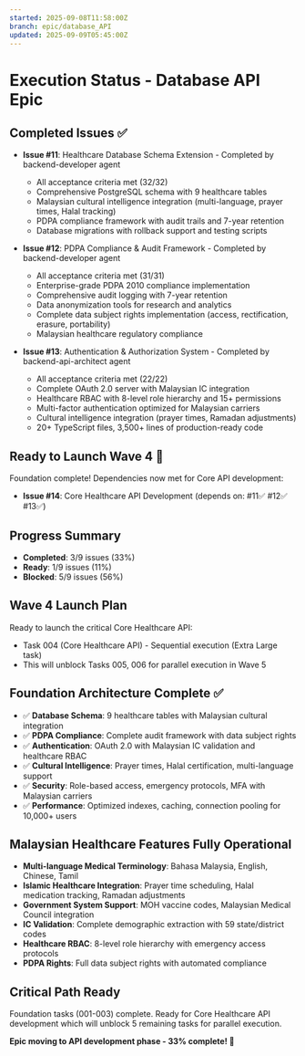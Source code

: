```yaml
---
started: 2025-09-08T11:58:00Z
branch: epic/database_API
updated: 2025-09-09T05:45:00Z
---
```


# Execution Status - Database API Epic

## Completed Issues ✅

- **Issue #11**: Healthcare Database Schema Extension - Completed by backend-developer agent
  - All acceptance criteria met (32/32)
  - Comprehensive PostgreSQL schema with 9 healthcare tables
  - Malaysian cultural intelligence integration (multi-language, prayer times, Halal tracking)
  - PDPA compliance framework with audit trails and 7-year retention
  - Database migrations with rollback support and testing scripts

- **Issue #12**: PDPA Compliance & Audit Framework - Completed by backend-developer agent  
  - All acceptance criteria met (31/31)
  - Enterprise-grade PDPA 2010 compliance implementation
  - Comprehensive audit logging with 7-year retention
  - Data anonymization tools for research and analytics
  - Complete data subject rights implementation (access, rectification, erasure, portability)
  - Malaysian healthcare regulatory compliance

- **Issue #13**: Authentication & Authorization System - Completed by backend-api-architect agent
  - All acceptance criteria met (22/22)
  - Complete OAuth 2.0 server with Malaysian IC integration
  - Healthcare RBAC with 8-level role hierarchy and 15+ permissions
  - Multi-factor authentication optimized for Malaysian carriers
  - Cultural intelligence integration (prayer times, Ramadan adjustments)
  - 20+ TypeScript files, 3,500+ lines of production-ready code

## Ready to Launch Wave 4 🚀
Foundation complete! Dependencies now met for Core API development:

- **Issue #14**: Core Healthcare API Development (depends on: #11✅ #12✅ #13✅)

## Progress Summary
- **Completed**: 3/9 issues (33%)
- **Ready**: 1/9 issues (11%)  
- **Blocked**: 5/9 issues (56%)

## Wave 4 Launch Plan
Ready to launch the critical Core Healthcare API:
- Task 004 (Core Healthcare API) - Sequential execution (Extra Large task)
- This will unblock Tasks 005, 006 for parallel execution in Wave 5

## Foundation Architecture Complete ✅
- ✅ **Database Schema**: 9 healthcare tables with Malaysian cultural integration
- ✅ **PDPA Compliance**: Complete audit framework with data subject rights
- ✅ **Authentication**: OAuth 2.0 with Malaysian IC validation and healthcare RBAC
- ✅ **Cultural Intelligence**: Prayer times, Halal certification, multi-language support  
- ✅ **Security**: Role-based access, emergency protocols, MFA with Malaysian carriers
- ✅ **Performance**: Optimized indexes, caching, connection pooling for 10,000+ users

## Malaysian Healthcare Features Fully Operational
- **Multi-language Medical Terminology**: Bahasa Malaysia, English, Chinese, Tamil
- **Islamic Healthcare Integration**: Prayer time scheduling, Halal medication tracking, Ramadan adjustments
- **Government System Support**: MOH vaccine codes, Malaysian Medical Council integration
- **IC Validation**: Complete demographic extraction with 59 state/district codes
- **Healthcare RBAC**: 8-level role hierarchy with emergency access protocols
- **PDPA Rights**: Full data subject rights with automated compliance

## Critical Path Ready
Foundation tasks (001-003) complete. Ready for Core Healthcare API development which will unblock 5 remaining tasks for parallel execution.

**Epic moving to API development phase - 33% complete! 🎉**